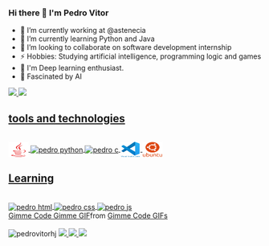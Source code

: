 ### Hi there 👋 I'm Pedro Vitor

- 🔭 I’m currently working at @astenecia
- 🌱 I’m currently learning Python and Java
- 👯 I’m looking to collaborate on software development internship
- ⚡ Hobbies: Studying artificial intelligence, programming logic and games
- 📑 I'm Deep learning enthusiast.
- 🤖 Fascinated by AI

<div>
  <a href="https://github.com/PedroVitorhj">
  <img height="180em" src="https://github-readme-stats.vercel.app/api?username=PedroVitorhj&show_icons=true&theme=synthwave&include_all_commits=true&count_private=true"/>
  <img height="180em" src="https://github-readme-stats.vercel.app/api/top-langs/?username=PedroVitorhj&layout=compact&langs_count=7&theme=synthwave"/>
  </div>
  
  ## tools and technologies
  
<div style="display: inline_block"><br>
  <img align="center" alt="pedro java" height="30" width="40" src="https://raw.githubusercontent.com/devicons/devicon/master/icons/java/java-plain.svg">
   <img align="center" alt="pedro python" height="30" width="40" src="https://cdn.jsdelivr.net/gh/devicons/devicon/icons/python/python-original.svg">
  <img align="center" alt="pedro c" height="30" width="40" src="https://cdn.jsdelivr.net/gh/devicons/devicon/icons/c/c-original.svg">
  <img align="center" alt="pedro vscode" height="30" width="40" src="https://raw.githubusercontent.com/devicons/devicon/master/icons/vscode/vscode-original-wordmark.svg">
    <img align="center" alt="pedro ubuntu" height="30" width="40" src="https://raw.githubusercontent.com/devicons/devicon/master/icons/ubuntu/ubuntu-plain-wordmark.svg">
</div>
 
  ## Learning
  
   <div style="display: inline_block"><br>
    <img align="center" alt="pedro html" height="30" width="40" src="https://cdn.jsdelivr.net/gh/devicons/devicon/icons/html5/html5-original.svg">
     <img align="center" alt="pedro css" height="30" width="40" src="https://cdn.jsdelivr.net/gh/devicons/devicon/icons/css3/css3-original.svg">
    <img align="center" alt="pedro js" height="30" width="40" src="https://cdn.jsdelivr.net/gh/devicons/devicon/icons/javascript/javascript-original.svg">
    <div class="tenor-gif-embed" data-postid="15479445" data-share-method="host" data-aspect-ratio="0.9875" data-width="100%"><a href="https://tenor.com/view/gimme-code-gimme-code-cat-tapping-gif-15479445">Gimme Code Gimme GIF</a>from <a href="https://tenor.com/search/gimme+code-gifs">Gimme Code GIFs</a></div> <script type="text/javascript" async src="https://tenor.com/embed.js"></script>
</div>
  
<br />
<div> 
  <img src="https://komarev.com/ghpvc/?username=PedroVitorhj&label=Profile%20views&color=0e75b6&style=flat" alt="pedrovitorhj" />
  <a href="https://www.instagram.com/pedro.vitorhj" target="_blank">
    <img src="https://img.shields.io/badge/-Instagram-%23E4405F?style=for-the-badge&logo=instagram&logoColor=white" target="_blank">
  </a>
  <a href = "mailto:pvherrera82@gmail.com">
    <img src="https://img.shields.io/badge/Gmail-D14836?style=for-the-badge&logo=gmail&logoColor=white" target="_blank">
  </a>
  <a href="https://www.linkedin.com/in/pedro-vitorhj"_blank">
    <img src="https://img.shields.io/badge/-LinkedIn-%230077B5?style=for-the-badge&logo=linkedin&logoColor=white" target="_blank">
  </a>
</div>
